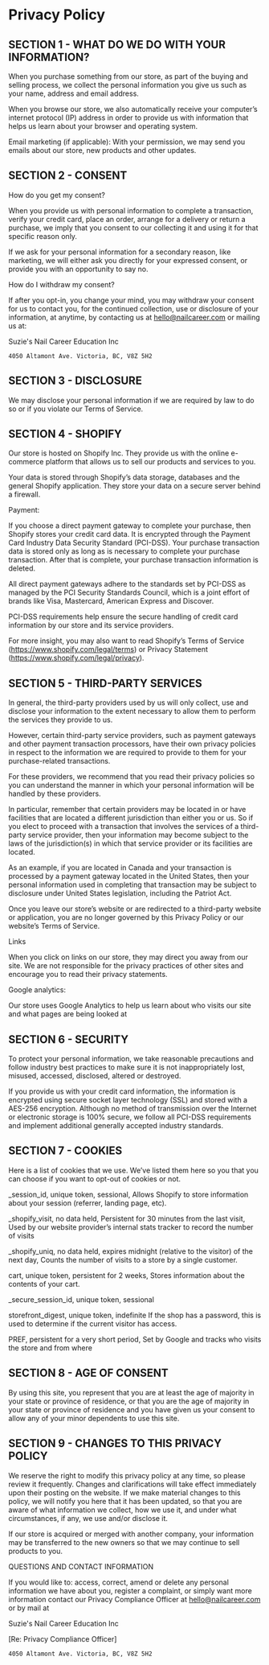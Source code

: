
# Privacy Policy

## SECTION 1 - WHAT DO WE DO WITH YOUR INFORMATION?

When you purchase something from our store, as part of the buying and selling process, we collect the personal information you give us such as your name, address and email address. 

When you browse our store, we also automatically receive your computer’s internet protocol (IP) address in order to provide us with information that helps us learn about your browser and operating system. 

Email marketing (if applicable): With your permission, we may send you emails about our store, new products and other updates.

## SECTION 2 - CONSENT

How do you get my consent? 

When you provide us with personal information to complete a transaction, verify your credit card, place an order, arrange for a delivery or return a purchase, we imply that you consent to our collecting it and using it for that specific reason only. 

If we ask for your personal information for a secondary reason, like marketing, we will either ask you directly for your expressed consent, or provide you with an opportunity to say no.

How do I withdraw my consent? 

If after you opt-in, you change your mind, you may withdraw your consent for us to contact you, for the continued collection, use or disclosure of your information, at anytime, by contacting us at hello@nailcareer.com or mailing us at: 

Suzie's Nail Career Education Inc 

`4050 Altamont Ave. Victoria, BC, V8Z 5H2`

## SECTION 3 - DISCLOSURE

We may disclose your personal information if we are required by law to do so or if you violate our Terms of Service.

## SECTION 4 - SHOPIFY

Our store is hosted on Shopify Inc. They provide us with the online e-commerce platform that allows us to sell our products and services to you. 

Your data is stored through Shopify’s data storage, databases and the general Shopify application. They store your data on a secure server behind a firewall.

Payment: 

If you choose a direct payment gateway to complete your purchase, then Shopify stores your credit card data. It is encrypted through the Payment Card Industry Data Security Standard (PCI-DSS). Your purchase transaction data is stored only as long as is necessary to complete your purchase transaction. After that is complete, your purchase transaction information is deleted. 

All direct payment gateways adhere to the standards set by PCI-DSS as managed by the PCI Security Standards Council, which is a joint effort of brands like Visa, Mastercard, American Express and Discover. 

PCI-DSS requirements help ensure the secure handling of credit card information by our store and its service providers. 

For more insight, you may also want to read Shopify’s Terms of Service (https://www.shopify.com/legal/terms) or Privacy Statement (https://www.shopify.com/legal/privacy).

## SECTION 5 - THIRD-PARTY SERVICES

In general, the third-party providers used by us will only collect, use and disclose your information to the extent necessary to allow them to perform the services they provide to us. 

However, certain third-party service providers, such as payment gateways and other payment transaction processors, have their own privacy policies in respect to the information we are required to provide to them for your purchase-related transactions. 

For these providers, we recommend that you read their privacy policies so you can understand the manner in which your personal information will be handled by these providers. 

In particular, remember that certain providers may be located in or have facilities that are located a different jurisdiction than either you or us. So if you elect to proceed with a transaction that involves the services of a third-party service provider, then your information may become subject to the laws of the jurisdiction(s) in which that service provider or its facilities are located. 

As an example, if you are located in Canada and your transaction is processed by a payment gateway located in the United States, then your personal information used in completing that transaction may be subject to disclosure under United States legislation, including the Patriot Act. 

Once you leave our store’s website or are redirected to a third-party website or application, you are no longer governed by this Privacy Policy or our website’s Terms of Service.

Links 

When you click on links on our store, they may direct you away from our site. We are not responsible for the privacy practices of other sites and encourage you to read their privacy statements. 

Google analytics: 

Our store uses Google Analytics to help us learn about who visits our site and what pages are being looked at

## SECTION 6 - SECURITY

To protect your personal information, we take reasonable precautions and follow industry best practices to make sure it is not inappropriately lost, misused, accessed, disclosed, altered or destroyed. 

If you provide us with your credit card information, the information is encrypted using secure socket layer technology (SSL) and stored with a AES-256 encryption. Although no method of transmission over the Internet or electronic storage is 100% secure, we follow all PCI-DSS requirements and implement additional generally accepted industry standards.

## SECTION 7 - COOKIES

Here is a list of cookies that we use. We’ve listed them here so you that you can choose if you want to opt-out of cookies or not. 

_session_id, unique token, sessional, Allows Shopify to store information about your session (referrer, landing page, etc). 

_shopify_visit, no data held, Persistent for 30 minutes from the last visit, Used by our website provider’s internal stats tracker to record the number of visits 

_shopify_uniq, no data held, expires midnight (relative to the visitor) of the next day, Counts the number of visits to a store by a single customer. 

cart, unique token, persistent for 2 weeks, Stores information about the contents of your cart. 

_secure_session_id, unique token, sessional 

storefront_digest, unique token, indefinite If the shop has a password, this is used to determine if the current visitor has access. 

PREF, persistent for a very short period, Set by Google and tracks who visits the store and from where

## SECTION 8 - AGE OF CONSENT

By using this site, you represent that you are at least the age of majority in your state or province of residence, or that you are the age of majority in your state or province of residence and you have given us your consent to allow any of your minor dependents to use this site.

## SECTION 9 - CHANGES TO THIS PRIVACY POLICY

We reserve the right to modify this privacy policy at any time, so please review it frequently. Changes and clarifications will take effect immediately upon their posting on the website. If we make material changes to this policy, we will notify you here that it has been updated, so that you are aware of what information we collect, how we use it, and under what circumstances, if any, we use and/or disclose it. 

If our store is acquired or merged with another company, your information may be transferred to the new owners so that we may continue to sell products to you.

QUESTIONS AND CONTACT INFORMATION

If you would like to: access, correct, amend or delete any personal information we have about you, register a complaint, or simply want more information contact our Privacy Compliance Officer at hello@nailcareer.com or by mail at 

Suzie's Nail Career Education Inc 

[Re: Privacy Compliance Officer] 

`4050 Altamont Ave. Victoria, BC, V8Z 5H2`
